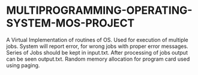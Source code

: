 # MULTIPROGRAMMING-OPERATING-SYSTEM-MOS-PROJECT
A Virtual Implementation of routines of OS. Used for execution of multiple jobs. 
System will report error, for wrong jobs with proper error messages. 
Series of Jobs should be kept in input.txt. After processing of jobs output can be seen output.txt. 
Random memory allocation for program card used using paging.
